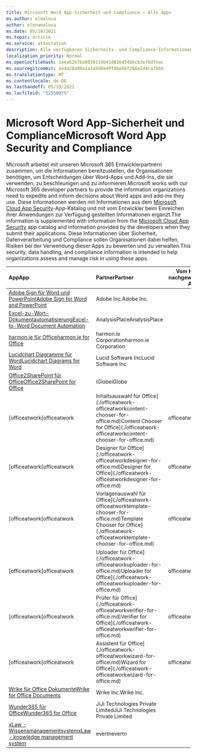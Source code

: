 ```yaml
---
title: Microsoft Word App-Sicherheit und Compliance – Alle Apps
ms.author: elmalova
author: elenamalova
ms.date: 05/18/2021
ms.topic: article
ms.service: attestation
description: Alle verfügbaren Sicherheits- und Compliance-Informationen für alle Microsoft Word Apps.
localization_priority: Normal
ms.openlocfilehash: 1eea62b7ba0030114b41d616d54bbcb3ef8dfeac
ms.sourcegitcommit: a44420a99a1a3a9d0e49f4be66f266e2d4ca7bbb
ms.translationtype: MT
ms.contentlocale: de-DE
ms.lasthandoff: 05/19/2021
ms.locfileid: "52550075"
---
```

# <a name="microsoft-word-app-security-and-compliance"></a><span data-ttu-id="eb067-103">Microsoft Word App-Sicherheit und Compliance</span><span class="sxs-lookup"><span data-stu-id="eb067-103">Microsoft Word App Security and Compliance</span></span>

<span data-ttu-id="eb067-104">Microsoft arbeitet mit unseren Microsoft 365 Entwicklerpartnern zusammen, um die Informationen bereitzustellen, die Organisationen benötigen, um Entscheidungen über Word-Apps und Add-Ins, die sie verwenden, zu beschleunigen und zu informieren.</span><span class="sxs-lookup"><span data-stu-id="eb067-104">Microsoft works with our Microsoft 365 developer partners to provide the information organizations need to expedite and inform decisions about Word apps and add-ins they use.</span></span> <span data-ttu-id="eb067-105">Diese Informationen werden mit Informationen aus dem [Microsoft Cloud App Security](https://www.microsoft.com/en-us/enterprise-mobility-security/cloud-app-security)-App-Katalog und mit vom Entwickler beim Einreichen ihrer Anwendungen zur Verfügung gestellten Informationen ergänzt.</span><span class="sxs-lookup"><span data-stu-id="eb067-105">The information is supplemented with information from the [Microsoft Cloud App Security](https://www.microsoft.com/en-us/enterprise-mobility-security/cloud-app-security) app catalog and information provided by the developers when they submit their applications.</span></span> <span data-ttu-id="eb067-106">Diese Informationen über Sicherheit, Datenverarbeitung und Compliance sollen Organisationen dabei helfen, Risiken bei der Verwendung dieser Apps zu bewerten und zu verwalten.</span><span class="sxs-lookup"><span data-stu-id="eb067-106">This security, data handling, and compliance information is intended to help organizations assess and manage risk in using these apps.</span></span>

| <span data-ttu-id="eb067-107">**App**</span><span class="sxs-lookup"><span data-stu-id="eb067-107">**App**</span></span> | <span data-ttu-id="eb067-108">**Partner**</span><span class="sxs-lookup"><span data-stu-id="eb067-108">**Partner**</span></span> | <span data-ttu-id="eb067-109">**Vom Herausgeber nachgewiesen**</span><span class="sxs-lookup"><span data-stu-id="eb067-109">**Publisher Attested**</span></span> | <span data-ttu-id="eb067-110">**Zertifiziert**</span><span class="sxs-lookup"><span data-stu-id="eb067-110">**Certified**</span></span> |
|:--------|:------------|:----------------------:|:-------------:|
| [<span data-ttu-id="eb067-111">Adobe Sign für Word und PowerPoint</span><span class="sxs-lookup"><span data-stu-id="eb067-111">Adobe Sign for Word and PowerPoint</span></span>](./adobe-inc-sign-for-word-and-powerpoint.md) | <span data-ttu-id="eb067-112">Adobe Inc.</span><span class="sxs-lookup"><span data-stu-id="eb067-112">Adobe Inc.</span></span> | <span data-ttu-id="eb067-113">**✓**</span><span class="sxs-lookup"><span data-stu-id="eb067-113">**✓**</span></span> | <img alt="Certified application badge" src="../media/certified-badge.png" height="25" width="25" /> |
| [<span data-ttu-id="eb067-114">Excel-zu-Wort-Dokumentautomatisierung</span><span class="sxs-lookup"><span data-stu-id="eb067-114">Excel-to-Word Document Automation</span></span>](./analysisplace-excel-to-word-document-automation.md) | <span data-ttu-id="eb067-115">AnalysisPlace</span><span class="sxs-lookup"><span data-stu-id="eb067-115">AnalysisPlace</span></span> | <span data-ttu-id="eb067-116">**✓**</span><span class="sxs-lookup"><span data-stu-id="eb067-116">**✓**</span></span> |  |
| [<span data-ttu-id="eb067-117">harmon.ie für Office</span><span class="sxs-lookup"><span data-stu-id="eb067-117">harmon.ie for Office</span></span>](./harmonie-corporation-for-office.md) | <span data-ttu-id="eb067-118">harmon.ie Corporation</span><span class="sxs-lookup"><span data-stu-id="eb067-118">harmon.ie Corporation</span></span> | <span data-ttu-id="eb067-119">**✓**</span><span class="sxs-lookup"><span data-stu-id="eb067-119">**✓**</span></span> |  |
| [<span data-ttu-id="eb067-120">Lucidchart Diagramme für Word</span><span class="sxs-lookup"><span data-stu-id="eb067-120">Lucidchart Diagrams for Word</span></span>](./lucid-software-inc-lucidchart-diagrams-for-word.md) | <span data-ttu-id="eb067-121">Lucid Software Inc</span><span class="sxs-lookup"><span data-stu-id="eb067-121">Lucid Software Inc</span></span> | <span data-ttu-id="eb067-122">**✓**</span><span class="sxs-lookup"><span data-stu-id="eb067-122">**✓**</span></span> |  |
| [<span data-ttu-id="eb067-123">Office2SharePoint für Office</span><span class="sxs-lookup"><span data-stu-id="eb067-123">Office2SharePoint for Office</span></span>](./iglobe-office2sharepoint-for-office.md) | <span data-ttu-id="eb067-124">iGlobe</span><span class="sxs-lookup"><span data-stu-id="eb067-124">iGlobe</span></span> | <span data-ttu-id="eb067-125">**✓**</span><span class="sxs-lookup"><span data-stu-id="eb067-125">**✓**</span></span> | <img alt="Certified application badge" src="../media/certified-badge.png" height="25" width="25" /> |
| <span data-ttu-id="eb067-126">[officeatwork</span><span class="sxs-lookup"><span data-stu-id="eb067-126">[officeatwork</span></span> | <span data-ttu-id="eb067-127">Inhaltsauswahl für Office](./officeatwork-officeatworkcontent-chooser-for-office.md)</span><span class="sxs-lookup"><span data-stu-id="eb067-127">Content Chooser for Office](./officeatwork-officeatworkcontent-chooser-for-office.md)</span></span> | <span data-ttu-id="eb067-128">officeatwork</span><span class="sxs-lookup"><span data-stu-id="eb067-128">officeatwork</span></span> | <span data-ttu-id="eb067-129">**✓**</span><span class="sxs-lookup"><span data-stu-id="eb067-129">**✓**</span></span> | <img alt="Certified application badge" src="../media/certified-badge.png" height="25" width="25" /> |
| <span data-ttu-id="eb067-130">[officeatwork</span><span class="sxs-lookup"><span data-stu-id="eb067-130">[officeatwork</span></span> | <span data-ttu-id="eb067-131">Designer für Office](./officeatwork-officeatworkdesigner-for-office.md)</span><span class="sxs-lookup"><span data-stu-id="eb067-131">Designer for Office](./officeatwork-officeatworkdesigner-for-office.md)</span></span> | <span data-ttu-id="eb067-132">officeatwork</span><span class="sxs-lookup"><span data-stu-id="eb067-132">officeatwork</span></span> | <span data-ttu-id="eb067-133">**✓**</span><span class="sxs-lookup"><span data-stu-id="eb067-133">**✓**</span></span> | <img alt="Certified application badge" src="../media/certified-badge.png" height="25" width="25" /> |
| <span data-ttu-id="eb067-134">[officeatwork</span><span class="sxs-lookup"><span data-stu-id="eb067-134">[officeatwork</span></span> | <span data-ttu-id="eb067-135">Vorlagenauswahl für Office](./officeatwork-officeatworktemplate-chooser-for-office.md)</span><span class="sxs-lookup"><span data-stu-id="eb067-135">Template Chooser for Office](./officeatwork-officeatworktemplate-chooser-for-office.md)</span></span> | <span data-ttu-id="eb067-136">officeatwork</span><span class="sxs-lookup"><span data-stu-id="eb067-136">officeatwork</span></span> | <span data-ttu-id="eb067-137">**✓**</span><span class="sxs-lookup"><span data-stu-id="eb067-137">**✓**</span></span> | <img alt="Certified application badge" src="../media/certified-badge.png" height="25" width="25" /> |
| <span data-ttu-id="eb067-138">[officeatwork</span><span class="sxs-lookup"><span data-stu-id="eb067-138">[officeatwork</span></span> | <span data-ttu-id="eb067-139">Uploader für Office](./officeatwork-officeatworkuploader-for-office.md)</span><span class="sxs-lookup"><span data-stu-id="eb067-139">Uploader for Office](./officeatwork-officeatworkuploader-for-office.md)</span></span> | <span data-ttu-id="eb067-140">officeatwork</span><span class="sxs-lookup"><span data-stu-id="eb067-140">officeatwork</span></span> | <span data-ttu-id="eb067-141">**✓**</span><span class="sxs-lookup"><span data-stu-id="eb067-141">**✓**</span></span> | <img alt="Certified application badge" src="../media/certified-badge.png" height="25" width="25" /> |
| <span data-ttu-id="eb067-142">[officeatwork</span><span class="sxs-lookup"><span data-stu-id="eb067-142">[officeatwork</span></span> | <span data-ttu-id="eb067-143">Prüfer für Office](./officeatwork-officeatworkverifier-for-office.md)</span><span class="sxs-lookup"><span data-stu-id="eb067-143">Verifier for Office](./officeatwork-officeatworkverifier-for-office.md)</span></span> | <span data-ttu-id="eb067-144">officeatwork</span><span class="sxs-lookup"><span data-stu-id="eb067-144">officeatwork</span></span> | <span data-ttu-id="eb067-145">**✓**</span><span class="sxs-lookup"><span data-stu-id="eb067-145">**✓**</span></span> | <img alt="Certified application badge" src="../media/certified-badge.png" height="25" width="25" /> |
| <span data-ttu-id="eb067-146">[officeatwork</span><span class="sxs-lookup"><span data-stu-id="eb067-146">[officeatwork</span></span> | <span data-ttu-id="eb067-147">Assistent für Office](./officeatwork-officeatworkwizard-for-office.md)</span><span class="sxs-lookup"><span data-stu-id="eb067-147">Wizard for Office](./officeatwork-officeatworkwizard-for-office.md)</span></span> | <span data-ttu-id="eb067-148">officeatwork</span><span class="sxs-lookup"><span data-stu-id="eb067-148">officeatwork</span></span> | <span data-ttu-id="eb067-149">**✓**</span><span class="sxs-lookup"><span data-stu-id="eb067-149">**✓**</span></span> | <img alt="Certified application badge" src="../media/certified-badge.png" height="25" width="25" /> |
| [<span data-ttu-id="eb067-150">Wrike für Office Dokumente</span><span class="sxs-lookup"><span data-stu-id="eb067-150">Wrike for Office Documents</span></span>](./wrike-inc-for-office-documents.md) | <span data-ttu-id="eb067-151">Wrike Inc.</span><span class="sxs-lookup"><span data-stu-id="eb067-151">Wrike Inc.</span></span> | <span data-ttu-id="eb067-152">**✓**</span><span class="sxs-lookup"><span data-stu-id="eb067-152">**✓**</span></span> | <img alt="Certified application badge" src="../media/certified-badge.png" height="25" width="25" /> |
| [<span data-ttu-id="eb067-153">Wunder365 für Office</span><span class="sxs-lookup"><span data-stu-id="eb067-153">Wunder365 for Office</span></span>](./jiji-technologies-private-limited-wunder365-for-office.md) | <span data-ttu-id="eb067-154">JiJi Technologies Private Limited</span><span class="sxs-lookup"><span data-stu-id="eb067-154">JiJi Technologies Private Limited</span></span> | <span data-ttu-id="eb067-155">**✓**</span><span class="sxs-lookup"><span data-stu-id="eb067-155">**✓**</span></span> |  |
| [<span data-ttu-id="eb067-156">xLaw - Wissensmanagementsystem</span><span class="sxs-lookup"><span data-stu-id="eb067-156">xLaw - knowledge management system</span></span>](./evertn-xlaw-knowledge-management-system.md) | <span data-ttu-id="eb067-157">evertn</span><span class="sxs-lookup"><span data-stu-id="eb067-157">evertn</span></span> | <span data-ttu-id="eb067-158">**✓**</span><span class="sxs-lookup"><span data-stu-id="eb067-158">**✓**</span></span> |  |

